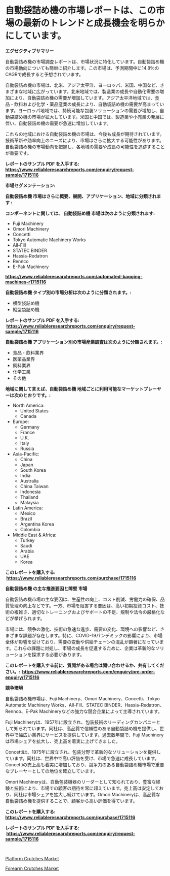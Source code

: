<p><h1>自動袋詰め機の市場レポートは、この市場の最新のトレンドと成長機会を明らかにしています。</h1></p><p><strong>エグゼクティブサマリー</strong></p>
<p><p>自動袋詰め機の市場調査レポートは、市場状況に特化しています。自動袋詰め機の市場動向についても簡単に紹介します。この市場は、予測期間中に14.8％のCAGRで成長すると予想されています。</p><p>自動袋詰め機の市場は、北米、アジア太平洋、ヨーロッパ、米国、中国など、さまざまな地域に広がっています。北米地域では、製造業の成長や自動化需要の増加により、自動袋詰め機の需要が増加しています。アジア太平洋地域では、食品・飲料および化学・薬品産業の成長により、自動袋詰め機の需要が高まっています。ヨーロッパ地域では、持続可能な包装ソリューションの需要が増加し、自動袋詰め機の市場が拡大しています。米国と中国では、製造業や小売業の発展に伴い、自動袋詰め機の需要が急速に増加しています。</p><p>これらの地域における自動袋詰め機の市場は、今後も成長が期待されています。技術革新や効率向上のニーズにより、市場はさらに拡大する可能性があります。自動袋詰め機の市場動向を把握し、各地域の需要や成長の可能性を追跡することが重要です。</p></p>
<p><strong>レポートのサンプル PDF を入手する: <a href="https://www.reliableresearchreports.com/enquiry/request-sample/1715116">https://www.reliableresearchreports.com/enquiry/request-sample/1715116</a></strong></p>
<p><strong>市場セグメンテーション:</strong></p>
<p><strong> 自動袋詰め機 市場はさらに概要、展開、アプリケーション、地域に分類されます :</strong></p>
<p><strong>コンポーネントに関しては、 自動袋詰め機 市場は次のように分類されます: &nbsp;</strong></p>
<p><ul><li>Fuji Machinery</li><li>Omori Machinery</li><li>Concetti</li><li>Tokyo Automatic Machinery Works</li><li>All-Fill</li><li>STATEC BINDER</li><li>Hassia-Redatron</li><li>Rennco</li><li>E-Pak Machinery</li></ul></p>
<p><strong><a href="https://www.reliableresearchreports.com/automated-bagging-machines-r1715116">https://www.reliableresearchreports.com/automated-bagging-machines-r1715116</a></strong></p>
<p><strong> 自動袋詰め機 タイプ別の市場分析は次のように分類されます。:</strong></p>
<p><ul><li>横型袋詰め機</li><li>縦型袋詰め機</li></ul></p>
<p><strong>レポートのサンプル PDF を入手する: &nbsp;<a href="https://www.reliableresearchreports.com/enquiry/request-sample/1715116">https://www.reliableresearchreports.com/enquiry/request-sample/1715116</a></strong></p>
<p><strong> 自動袋詰め機 アプリケーション別の市場産業調査は次のように分類されます。:</strong></p>
<p><ul><li>食品・飲料業界</li><li>医薬品業界</li><li>飼料業界</li><li>化学工業</li><li>その他</li></ul></p>
<p><strong>地域に関して言えば、自動袋詰め機 地域ごとに利用可能なマーケットプレーヤーは次のとおりです。:</strong></p>
<p><ul>
    <li>
        North America:
        <ul>
            <li>United States</li>
            <li>Canada</li>
        </ul>
    </li>
    <li>
        Europe:
        <ul>
            <li>Germany</li>
            <li>France</li>
            <li>U.K.</li>
            <li>Italy</li>
            <li>Russia</li>
        </ul>
    </li>
    <li>
        Asia-Pacific:
        <ul>
            <li>China</li>
            <li>Japan</li>
            <li>South Korea</li>
            <li>India</li>
            <li>Australia</li>
            <li>China Taiwan</li>
            <li>Indonesia</li>
            <li>Thailand</li>
            <li>Malaysia</li>
        </ul>
    </li>
    <li>
        Latin America:
        <ul>
            <li>Mexico</li>
            <li>Brazil</li>
            <li>Argentina Korea</li>
            <li>Colombia</li>
        </ul>
    </li>
    <li>
        Middle East & Africa:
        <ul>
            <li>Turkey</li>
            <li>Saudi</li>
            <li>Arabia</li>
            <li>UAE</li>
            <li>Korea</li>
        </ul>
    </li>
    </ul></p>
<p><strong>このレポートを購入する: &nbsp;<a href="https://www.reliableresearchreports.com/purchase/1715116">https://www.reliableresearchreports.com/purchase/1715116</a></strong></p>
<p><strong>自動袋詰め機 の主な推進要因と障壁 市場</strong></p>
<p><p>自動袋詰め機市場の主な要因は、生産性の向上、コスト削減、労働力の確保、品質管理の向上などです。一方、市場を阻害する要因は、高い初期投資コスト、技術の複雑さ、適切なトレーニングおよびサポートの不足、規制や法令の厳格化などが挙げられます。</p><p>市場には、競争の激化、技術の急速な進歩、需要の変化、環境への影響など、さまざまな課題が存在します。特に、COVID-19パンデミックの影響により、市場全体が影響を受けており、需要の変動や供給チェーンの混乱が顕著になっています。これらの課題に対処し、市場の成長を促進するために、企業は革新的なソリューションを探求する必要があります。</p></p>
<p><strong>このレポートを購入する前に、質問がある場合は問い合わせるか、共有してください。:&nbsp; <a href="https://www.reliableresearchreports.com/enquiry/pre-order-enquiry/1715116">https://www.reliableresearchreports.com/enquiry/pre-order-enquiry/1715116</a></strong></p>
<p><strong>競争環境</strong></p>
<p><p>自動袋詰め機市場は、Fuji Machinery、Omori Machinery、Concetti、Tokyo Automatic Machinery Works、All-Fill、STATEC BINDER、Hassia-Redatron、Rennco、E-Pak Machineryなどの強力な競合企業によって主導されています。</p><p>Fuji Machineryは、1957年に設立され、包装技術のリーディングカンパニーとして知られています。同社は、高品質で信頼性のある自動袋詰め機を提供し、世界中で幅広い業界にサービスを提供しています。過去数年間で、Fuji Machineryは市場シェアを拡大し、売上高を着実に上げてきました。</p><p>Concettiは、1975年に設立され、包装分野で革新的なソリューションを提供しています。同社は、世界中で高い評価を受け、市場で急速に成長しています。Concettiの売上高も着実に増加しており、競争力のある自動袋詰め機市場で重要なプレーヤーとしての地位を確立しています。</p><p>Omori Machineryは、自動包装機器のリーダーとして知られており、豊富な経験と技術により、市場での顧客の期待を常に超えています。売上高は安定しており、同社は市場シェアを拡大し続けています。Omori Machineryは、高品質な自動袋詰め機を提供することで、顧客から高い評価を得ています。</p></p>
<p><strong>このレポートを購入する: &nbsp; <a href="https://www.reliableresearchreports.com/purchase/1715116">https://www.reliableresearchreports.com/purchase/1715116</a></strong></p>
<p><strong>レポートのサンプル PDF を入手する: &nbsp;<a href="https://www.reliableresearchreports.com/enquiry/request-sample/1715116">https://www.reliableresearchreports.com/enquiry/request-sample/1715116</a></strong><strong></strong></p>
<p>&nbsp;</p>
<p><p><a href="https://copper-carbon-84f.notion.site/Platform-Crutches-Market-Comprehensive-Assessment-by-Type-Application-and-Geography-694e7244b33942c8b0e5bbf96ffbe808">Platform Crutches Market</a></p><p><a href="https://cedar-agate-3da.notion.site/Forearm-Crutches-Market-Furnishes-Information-on-Market-Share-Market-Trends-and-Market-Growth-b7d89b1f8e82440aaeb4d8b14af96f80">Forearm Crutches Market</a></p></p>